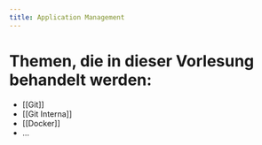```yaml
---
title: Application Management
---
```


# Themen, die in dieser Vorlesung behandelt werden:
- [[Git]]
- [[Git Interna]]
- [[Docker]]
- ...
